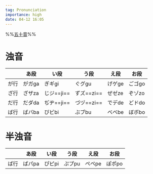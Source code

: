 ```yaml
---
tag: Pronunciation
importance: high
date: 04-12 16:05
---
```

%%[五十音](五十音.md)%%

# 浊音

|      | あ段   | い段       | う段       | え段   | お段   |
| ---- | ------ | ---------- | ---------- | ------ | ------ |
| が行 | がガga | ぎギgi     | ぐグgu     | げゲge | ごゴgo |
| ざ行 | ざザza | じジ==ji== | ずズ==zi== | ぜゼze | ぞゾzo |
| だ行 | だダda | ぢヂ==ji== | づヅ==zi== | でデde | どドdo |
| ば行 | ばバba | びビbi     | ぶブbu     | べベbe | ぼボbo |

# 半浊音

|      | あ段   | い段   | う段   | え段   | お段   |
| ---- | ------ | ------ | ------ | ------ | ------ |
| ぱ行 | ぱパpa | ぴピpi | ぷプpu | ぺペpe | ぽポpo |